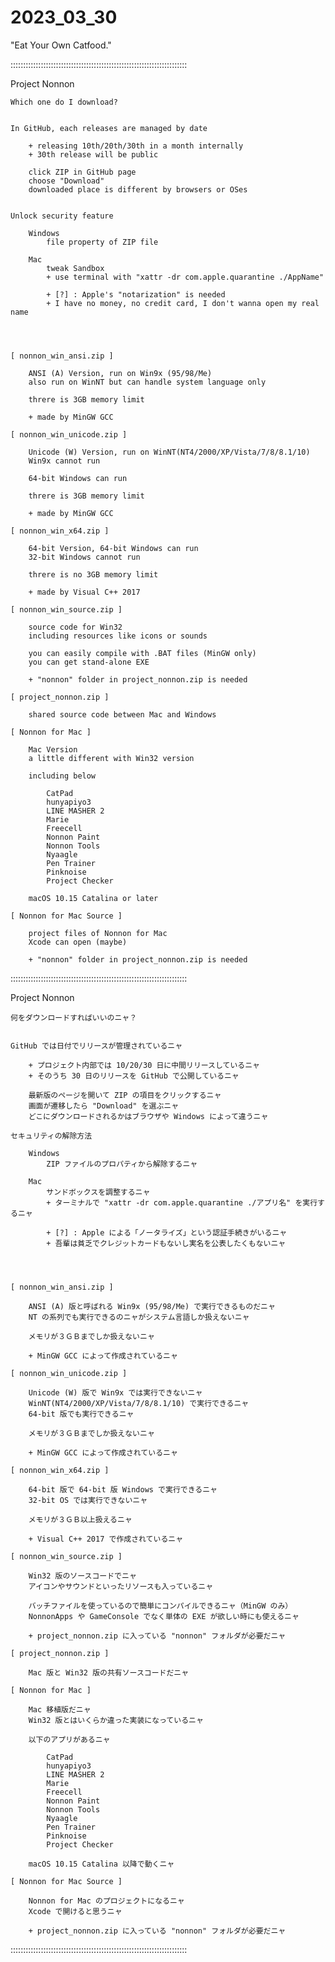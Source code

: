 # 2023_03_30
"Eat Your Own Catfood."

::::::::::::::::::::::::::::::::::::::::::::::::::::::::::::::::::::::

Project Nonnon

	Which one do I download?


	In GitHub, each releases are managed by date

		+ releasing 10th/20th/30th in a month internally
		+ 30th release will be public

		click ZIP in GitHub page
		choose "Download"
		downloaded place is different by browsers or OSes


	Unlock security feature

		Windows
			file property of ZIP file

		Mac
			tweak Sandbox
			+ use terminal with "xattr -dr com.apple.quarantine ./AppName"

			+ [?] : Apple's "notarization" is needed
			+ I have no money, no credit card, I don't wanna open my real name




	[ nonnon_win_ansi.zip ]

		ANSI (A) Version, run on Win9x (95/98/Me)
		also run on WinNT but can handle system language only

		threre is 3GB memory limit

		+ made by MinGW GCC

	[ nonnon_win_unicode.zip ]

		Unicode (W) Version, run on WinNT(NT4/2000/XP/Vista/7/8/8.1/10)
		Win9x cannot run

		64-bit Windows can run

		threre is 3GB memory limit

		+ made by MinGW GCC

	[ nonnon_win_x64.zip ]

		64-bit Version, 64-bit Windows can run
		32-bit Windows cannot run

		threre is no 3GB memory limit

		+ made by Visual C++ 2017

	[ nonnon_win_source.zip ]

		source code for Win32
		including resources like icons or sounds

		you can easily compile with .BAT files (MinGW only)
		you can get stand-alone EXE

		+ "nonnon" folder in project_nonnon.zip is needed

	[ project_nonnon.zip ]

		shared source code between Mac and Windows

	[ Nonnon for Mac ]

		Mac Version
		a little different with Win32 version

		including below

			CatPad
			hunyapiyo3
			LINE MASHER 2
			Marie
			Freecell
			Nonnon Paint
			Nonnon Tools
			Nyaagle
			Pen Trainer
			Pinknoise
			Project Checker

		macOS 10.15 Catalina or later

	[ Nonnon for Mac Source ]

		project files of Nonnon for Mac
		Xcode can open (maybe)

		+ "nonnon" folder in project_nonnon.zip is needed

::::::::::::::::::::::::::::::::::::::::::::::::::::::::::::::::::::::

Project Nonnon

	何をダウンロードすればいいのニャ？


	GitHub では日付でリリースが管理されているニャ

		+ プロジェクト内部では 10/20/30 日に中間リリースしているニャ
		+ そのうち 30 日のリリースを GitHub で公開しているニャ

		最新版のページを開いて ZIP の項目をクリックするニャ
		画面が遷移したら "Download" を選ぶニャ
		どこにダウンロードされるかはブラウザや Windows によって違うニャ

	セキュリティの解除方法

		Windows
			ZIP ファイルのプロパティから解除するニャ

		Mac
			サンドボックスを調整するニャ
			+ ターミナルで "xattr -dr com.apple.quarantine ./アプリ名" を実行するニャ

			+ [?] : Apple による「ノータライズ」という認証手続きがいるニャ
			+ 吾輩は貧乏でクレジットカードもないし実名を公表したくもないニャ




	[ nonnon_win_ansi.zip ]

		ANSI (A) 版と呼ばれる Win9x (95/98/Me) で実行できるものだニャ
		NT の系列でも実行できるのニャがシステム言語しか扱えないニャ

		メモリが３ＧＢまでしか扱えないニャ

		+ MinGW GCC によって作成されているニャ

	[ nonnon_win_unicode.zip ]

		Unicode (W) 版で Win9x では実行できないニャ
		WinNT(NT4/2000/XP/Vista/7/8/8.1/10) で実行できるニャ
		64-bit 版でも実行できるニャ

		メモリが３ＧＢまでしか扱えないニャ

		+ MinGW GCC によって作成されているニャ

	[ nonnon_win_x64.zip ]

		64-bit 版で 64-bit 版 Windows で実行できるニャ
		32-bit OS では実行できないニャ

		メモリが３ＧＢ以上扱えるニャ

		+ Visual C++ 2017 で作成されているニャ

	[ nonnon_win_source.zip ]

		Win32 版のソースコードでニャ
		アイコンやサウンドといったリソースも入っているニャ

		バッチファイルを使っているので簡単にコンパイルできるニャ（MinGW のみ）
		NonnonApps や GameConsole でなく単体の EXE が欲しい時にも使えるニャ

		+ project_nonnon.zip に入っている "nonnon" フォルダが必要だニャ

	[ project_nonnon.zip ]

		Mac 版と Win32 版の共有ソースコードだニャ

	[ Nonnon for Mac ]

		Mac 移植版だニャ
		Win32 版とはいくらか違った実装になっているニャ

		以下のアプリがあるニャ

			CatPad
			hunyapiyo3
			LINE MASHER 2
			Marie
			Freecell
			Nonnon Paint
			Nonnon Tools
			Nyaagle
			Pen Trainer
			Pinknoise
			Project Checker

		macOS 10.15 Catalina 以降で動くニャ

	[ Nonnon for Mac Source ]

		Nonnon for Mac のプロジェクトになるニャ
		Xcode で開けると思うニャ

		+ project_nonnon.zip に入っている "nonnon" フォルダが必要だニャ

::::::::::::::::::::::::::::::::::::::::::::::::::::::::::::::::::::::
